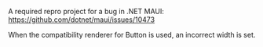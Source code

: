 A required repro project for a bug in .NET MAUI:
https://github.com/dotnet/maui/issues/10473

When the compatibility renderer for Button is used, an incorrect width is set.
